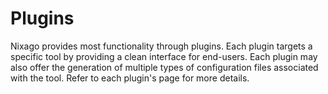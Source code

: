 # Plugins

Nixago provides most functionality through plugins. Each plugin targets a
specific tool by providing a clean interface for end-users. Each plugin may also
offer the generation of multiple types of configuration files associated with
the tool. Refer to each plugin's page for more details.
